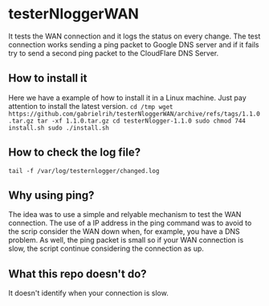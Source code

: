 # testerNloggerWAN
It tests the WAN connection and it logs the status on every change.
The test connection works sending a ping packet to Google DNS server and if it fails try to send a second ping packet to the CloudFlare DNS Server.

## How to install it
Here we have a example of how to install it in a Linux machine. Just pay attention to install the latest version.
``
cd /tmp
wget https://github.com/gabrielrih/testerNloggerWAN/archive/refs/tags/1.1.0.tar.gz
tar -xf 1.1.0.tar.gz
cd testerNlogger-1.1.0
sudo chmod 744 install.sh
sudo ./install.sh
``

## How to check the log file?
``
tail -f /var/log/testernlogger/changed.log
``


## Why using ping?
The idea was to use a simple and relyable mechanism to test the WAN connection. The use of a IP address in the ping command was to avoid to the scrip consider the WAN down when, for example, you have a DNS problem. As well, the ping packet is small so if your WAN connection is slow, the script continue considering the connection as up.

## What this repo doesn't do?
It doesn't identify when your connection is slow.
